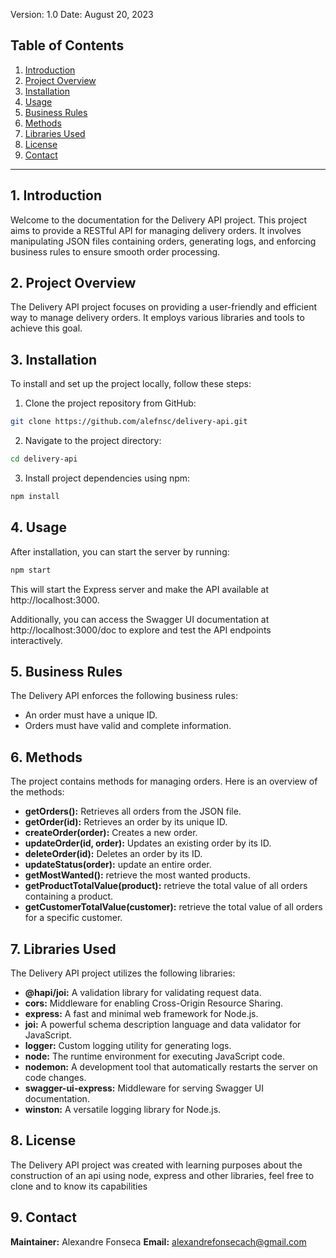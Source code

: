 
Version: 1.0
Date: August 20, 2023

## Table of Contents

1. [Introduction](#1-introduction)
2. [Project Overview](#2-project-overview)
3. [Installation](#3-installation)
4. [Usage](#4-usage)
5. [Business Rules](#5-business-rules)
6. [Methods](#6-methods)
7. [Libraries Used](#7-libraries-used)
8. [License](#8-license)
9. [Contact](#9-contact)

---

## 1. Introduction

Welcome to the documentation for the Delivery API project. This project aims to provide a RESTful API for managing delivery orders. It involves manipulating JSON files containing orders, generating logs, and enforcing business rules to ensure smooth order processing.

## 2. Project Overview

The Delivery API project focuses on providing a user-friendly and efficient way to manage delivery orders. It employs various libraries and tools to achieve this goal.

## 3. Installation

To install and set up the project locally, follow these steps:

1. Clone the project repository from GitHub:

```bash
git clone https://github.com/alefnsc/delivery-api.git
```
2. Navigate to the project directory:

```bash
cd delivery-api
```

3. Install project dependencies using npm:

```bash
npm install
```

## 4. Usage
After installation, you can start the server by running:

```bash
npm start
```

This will start the Express server and make the API available at http://localhost:3000.

Additionally, you can access the Swagger UI documentation at http://localhost:3000/doc to explore and test the API endpoints interactively.

## 5. Business Rules
The Delivery API enforces the following business rules:

- An order must have a unique ID.
- Orders must have valid and complete information.

## 6. Methods
The project contains methods for managing orders. Here is an overview of the methods:

- **getOrders():** Retrieves all orders from the JSON file.
- **getOrder(id):** Retrieves an order by its unique ID.
- **createOrder(order):** Creates a new order.
- **updateOrder(id, order):** Updates an existing order by its ID.
- **deleteOrder(id):** Deletes an order by its ID.
- **updateStatus(order):** update an entire order.
- **getMostWanted():** retrieve the most wanted products.
- **getProductTotalValue(product):** retrieve the total value of all orders containing a product.
- **getCustomerTotalValue(customer):** retrieve the total value of all orders for a specific customer.

## 7. Libraries Used

The Delivery API project utilizes the following libraries:

- **@hapi/joi:** A validation library for validating request data.
- **cors:** Middleware for enabling Cross-Origin Resource Sharing.
- **express:** A fast and minimal web framework for Node.js.
- **joi:** A powerful schema description language and data validator for JavaScript.
- **logger:** Custom logging utility for generating logs.
- **node:** The runtime environment for executing JavaScript code.
- **nodemon:** A development tool that automatically restarts the server on code changes.
- **swagger-ui-express:** Middleware for serving Swagger UI documentation.
- **winston:** A versatile logging library for Node.js.

## 8. License
The Delivery API project was created with learning purposes about the construction of an api using node, express and other libraries, feel free to clone and to know its capabilities

## 9. Contact
**Maintainer:** Alexandre Fonseca
**Email:** alexandrefonsecach@gmail.com
